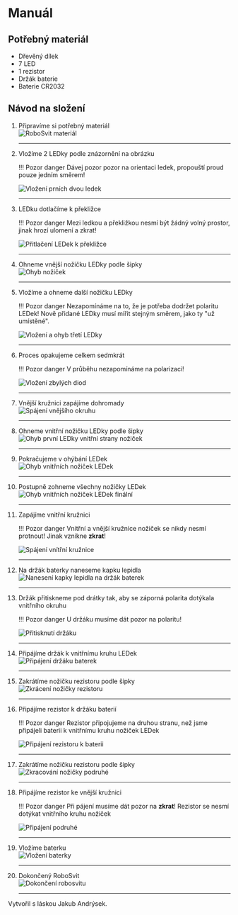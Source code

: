 # Manuál

## Potřebný materiál
- Dřevěný dílek
- 7 LED
- 1 rezistor
- Držák baterie
- Baterie CR2032

## Návod na složení
1. Připravíme si potřebný materiál<br>
    ![RoboSvit materiál](assets/roboSvit-assembly/photo/roboSvit-assembly-01.jpg)<br>
    <hr>

2. Vložíme 2 LEDky podle znázornění na obrázku<br>

    !!! Pozor danger
        Dávej pozor pozor na orientaci ledek, propouští proud pouze jedním směrem!

    ![Vložení prních dvou ledek](assets/roboSvit-assembly/photo/roboSvit-assembly-02.jpg)<br>
    <hr>

3. LEDku dotlačíme k překližce<br>

    !!! Pozor danger
        Mezi ledkou a překližkou nesmí být žádný volný prostor, jinak hrozí ulomení a zkrat!

    ![Přitlačení LEDek k překližce](assets/roboSvit-assembly/photo/roboSvit-assembly-03.jpg)<br>
    <hr>

4. Ohneme vnější nožičku LEDky podle šipky<br>
    ![Ohyb nožiček](assets/roboSvit-assembly/photo/roboSvit-assembly-04.jpg)<br>
    <hr>

5. Vložíme a ohneme další nožičku LEDky<br>

    !!! Pozor danger
        Nezapomínáme na to, že je potřeba dodržet polaritu LEDek! Nově přidané LEDky musí mířit stejným směrem, jako ty "už umístěné".

    ![Vložení a ohyb třetí LEDky](assets/roboSvit-assembly/photo/roboSvit-assembly-05.jpg)<br>
    <hr>

6. Proces opakujeme celkem sedmkrát<br>

    !!! Pozor danger
        V průběhu nezapomínáme na polarizaci!

    ![Vložení zbylých diod](assets/roboSvit-assembly/photo/roboSvit-assembly-06.jpg)<br>
    <hr>

7. Vnější kružnici zapájíme dohromady<br>
    ![Spájení vnějšího okruhu](assets/roboSvit-assembly/photo/roboSvit-assembly-07.jpg)<br>
    <hr>

8. Ohneme vnitřní nožičku LEDky podle šipky<br>
    ![Ohyb první LEDky vnitřní strany nožiček](assets/roboSvit-assembly/photo/roboSvit-assembly-08.jpg)<br>
    <hr>

9. Pokračujeme v ohýbání LEDek<br>
    ![Ohyb vnitřních nožiček LEDek](assets/roboSvit-assembly/photo/roboSvit-assembly-09.jpg)<br>
    <hr>

10. Postupně zohneme všechny nožičky LEDek<br>
    ![Ohyb vnitřních nožiček LEDek finální](assets/roboSvit-assembly/photo/roboSvit-assembly-10.jpg)<br>
    <hr>

11. Zapájíme vnitřní kružnici<br>

    !!! Pozor danger
        Vnitřní a vnější kružnice nožiček se nikdy nesmí protnout! Jinak vznikne **zkrat**!

    ![Spájení vnítřní kružnice](assets/roboSvit-assembly/photo/roboSvit-assembly-11.jpg)<br>
    <hr>

12. Na držák baterky naneseme kapku lepidla<br>
    ![Nanesení kapky lepidla na držák baterek](assets/roboSvit-assembly/photo/roboSvit-assembly-12.jpg)<br>
    <hr>

13. Držák přitiskneme pod drátky tak, aby se záporná polarita dotýkala vnitřního okruhu<br>

    !!! Pozor danger
        U držáku musíme dát pozor na polaritu!

    ![Přitisknutí držáku](assets/roboSvit-assembly/photo/roboSvit-assembly-13.jpg)<br>
    <hr>

14. Připájíme držák k vnitřnímu kruhu LEDek<br>
    ![Připájení držáku baterek](assets/roboSvit-assembly/photo/roboSvit-assembly-14.jpg)<br>
    <hr>

15. Zakrátíme nožičku rezistoru podle šipky<br>
    ![Zkrácení nožičky rezistoru](assets/roboSvit-assembly/photo/roboSvit-assembly-15.jpg)<br>
    <hr>

16. Připájíme rezistor k držáku baterií<br>

    !!! Pozor danger
        Rezistor připojujeme na druhou stranu, než jsme připájeli baterii k vnitřnímu kruhu nožiček LEDek

    ![Připájení rezistoru k baterii](assets/roboSvit-assembly/photo/roboSvit-assembly-16.jpg)<br>
    <hr>

17. Zakrátíme nožičku rezistoru podle šipky<br>
    ![Zkracování nožičky podruhé](assets/roboSvit-assembly/photo/roboSvit-assembly-17.jpg)<br>
    <hr>

18. Připájíme rezistor ke vnější kružnici<br>

    !!! Pozor danger
        Při pájení musíme dát pozor na **zkrat**! Rezistor se nesmí dotýkat vnitřního kruhu nožiček
        
    ![Připájení podruhé](assets/roboSvit-assembly/photo/roboSvit-assembly-18.jpg)<br>
    <hr>

19. Vložíme baterku<br>
    ![Vložení baterky](assets/roboSvit-assembly/photo/roboSvit-assembly-19.jpg)<br>
    <hr>

20. Dokončený RoboSvit<br>
    ![Dokončení robosvitu](assets/roboSvit-assembly/photo/roboSvit-assembly-20.jpg)<br>
    <hr>

Vytvořil s láskou Jakub Andrýsek.
